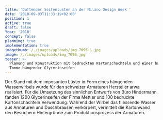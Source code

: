 ```yaml
---
title: 'Duftender Seifenluster an der Milano Design Week '
date: '2018-09-03T11:33:19+02:00'
position: 1
active: true
draft: false
Year: '2018'
concept: false
planning: true
implementation: true
imagethumb: /./images/uploads/img_7095-1.jpg
image: /./images/uploads/img_7095.jpg
teaser: >-
  Planung und Konstruktion mit bedruckten Kartonschachteln und einer halben
  Tonne hängender Glycerinseifen
---
```

Der Stand mit dem imposanten Lüster in Form eines hängenden Wasserwirbels wurde für den schweizer Armaturen Hersteller arwa realisiert. Für die Umsetzung des sinnlichen Entwurfs von Büro Hindermann fanden 1200 Glycerinseifen der Firma Mettler und 100 bedruckte Kartonschachteln Verwendung. Während der Wirbel das fliessende Wasser aus Armaturen und Duschbrausen verkörpert, vermittelt die Kartonwand den Besuchern Hintergründe zum Produktionsprozess der Armaturen.
